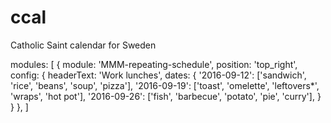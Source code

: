# ccal
Catholic Saint calendar for Sweden

modules: [
    {
        module: 'MMM-repeating-schedule',
        position: 'top_right',
        config: {
            headerText: 'Work lunches',
            dates: {
                '2016-09-12': ['sandwich', 'rice', 'beans', 'soup', 'pizza'],
                '2016-09-19': ['toast', 'omelette', 'leftovers*', 'wraps', 'hot pot'],
                '2016-09-26': ['fish', 'barbecue', 'potato', 'pie', 'curry'],
            }
        }
    },
]
